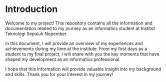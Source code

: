 # Introduction

Welcome to my project! This repository contains all the information and documentation related to my journey as an informatics student at Institut Teknologi Sepuluh Nopember.

In this document, I will provide an overview of my experiences and achievements during my time at the institute. From my first days as a student to my final project, I will share with you the key moments that have shaped my development as an informatics professional.

I hope that this information will provide valuable insight into my background and skills. Thank you for your interest in my journey!
